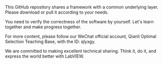 This GitHub repository shares a framework with a common underlying layer. Please download or pull it according to your needs. 

You need to verify the correctness of the software by yourself. Let's learn together and make progress together.

For more content, please follow our WeChat official account, Qianli Optimal Selection Teaching Base, with the ID: qlyxgy.

We are committed to making excellent technical sharing. Think it, do it, and express the world better with LabVIEW.

